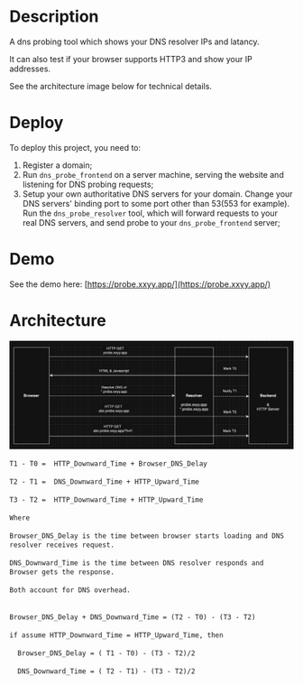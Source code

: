 # Description
A dns probing tool which shows your DNS resolver IPs and latancy.

It can also test if your browser supports HTTP3 and show your IP addresses.

See the architecture image below for technical details.

# Deploy
To deploy this project, you need to:
1) Register a domain;
2) Run `dns_probe_frontend` on a server machine, serving the website and listening for DNS probing requests;
3) Setup your own authoritative DNS servers for your domain. Change your DNS servers' binding port to some port other than 53(553 for example). Run the `dns_probe_resolver` tool, which will forward requests to your real DNS servers, and send probe to your `dns_probe_frontend` server;

# Demo
See the demo here: [https://probe.xxyy.app/](https://probe.xxyy.app/)

# Architecture
![The architecture image](scheme.jpg)

```
T1 - T0 =  HTTP_Downward_Time + Browser_DNS_Delay

T2 - T1 =  DNS_Downward_Time + HTTP_Upward_Time

T3 - T2 =  HTTP_Downward_Time + HTTP_Upward_Time

Where

Browser_DNS_Delay is the time between browser starts loading and DNS resolver receives request.

DNS_Downward_Time is the time between DNS resolver responds and Browser gets the response.

Both account for DNS overhead.


Browser_DNS_Delay + DNS_Downward_Time = (T2 - T0) - (T3 - T2)

if assume HTTP_Downward_Time = HTTP_Upward_Time, then

  Browser_DNS_Delay = ( T1 - T0) - (T3 - T2)/2

  DNS_Downward_Time = ( T2 - T1) - (T3 - T2)/2
```
